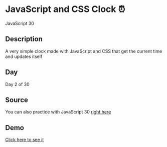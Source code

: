 # JavaScript and CSS Clock ⏰

JavaScript 30

## Description

A very simple clock made with JavaScript and CSS that get the current time and updates itself

## Day

Day 2 of 30


## Source

You can also practice with JavaScript 30 [right here](https://javascript30.com)

## Demo

[Click here to see it](https://fl0rchus.github.io/js-css-clock/)
